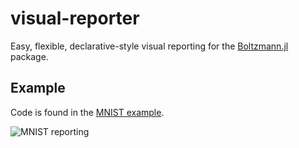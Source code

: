 # visual-reporter

Easy, flexible, declarative-style visual reporting for the [Boltzmann.jl](https://github.com/fissoreg/Boltzmann.jl) package.

## Example

Code is found in the [MNIST example](example.jl).

![MNIST reporting](mnist_log.gif)
